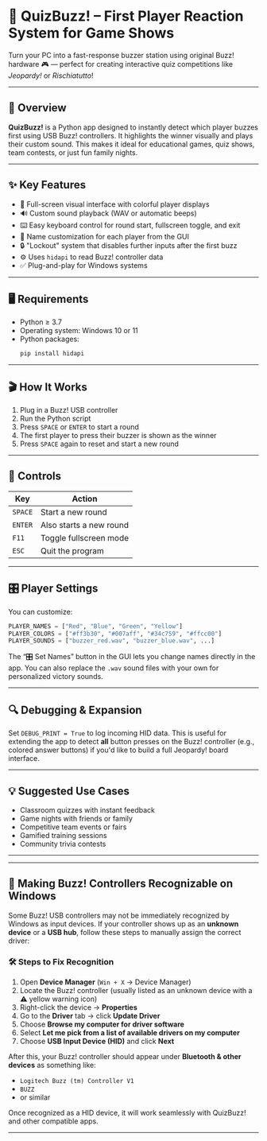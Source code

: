 # 🧠 **QuizBuzz! – First Player Reaction System for Game Shows**

Turn your PC into a fast-response buzzer station using original Buzz! hardware 🎮 — perfect for creating interactive quiz competitions like *Jeopardy!* or *Rischiatutto*!

---

## 🚀 Overview

**QuizBuzz!** is a Python app designed to instantly detect which player buzzes first using USB Buzz! controllers. It highlights the winner visually and plays their custom sound. This makes it ideal for educational games, quiz shows, team contests, or just fun family nights.

---

## ✨ Key Features

- 🎨 Full-screen visual interface with colorful player displays  
- 🔊 Custom sound playback (WAV or automatic beeps)  
- ⌨️ Easy keyboard control for round start, fullscreen toggle, and exit  
- 🧍 Name customization for each player from the GUI  
- 🔒 "Lockout" system that disables further inputs after the first buzz  
- ⚙️ Uses `hidapi` to read Buzz! controller data  
- ✅ Plug-and-play for Windows systems  

---

## 🖥 Requirements

- Python ≥ 3.7  
- Operating system: Windows 10 or 11  
- Python packages:
  ```bash
  pip install hidapi
  ```

---

## 🎬 How It Works

1. Plug in a Buzz! USB controller  
2. Run the Python script  
3. Press `SPACE` or `ENTER` to start a round  
4. The first player to press their buzzer is shown as the winner  
5. Press `SPACE` again to reset and start a new round  

---

## 🧩 Controls

| Key        | Action                    |
|------------|----------------------------|
| `SPACE`    | Start a new round          |
| `ENTER`    | Also starts a new round    |
| `F11`      | Toggle fullscreen mode     |
| `ESC`      | Quit the program           |

---

## 🎛 Player Settings

You can customize:

```python
PLAYER_NAMES = ["Red", "Blue", "Green", "Yellow"]
PLAYER_COLORS = ["#ff3b30", "#007aff", "#34c759", "#ffcc00"]
PLAYER_SOUNDS = ["buzzer_red.wav", "buzzer_blue.wav", ...]
```

The “🎛 Set Names” button in the GUI lets you change names directly in the app. You can also replace the `.wav` sound files with your own for personalized victory sounds.

---

## 🔍 Debugging & Expansion

Set `DEBUG_PRINT = True` to log incoming HID data. This is useful for extending the app to detect **all** button presses on the Buzz! controller (e.g., colored answer buttons) if you'd like to build a full Jeopardy! board interface.

---

## 💡 Suggested Use Cases

- Classroom quizzes with instant feedback  
- Game nights with friends or family  
- Competitive team events or fairs  
- Gamified training sessions  
- Community trivia contests  

---
---

## 🧩 Making Buzz! Controllers Recognizable on Windows

Some Buzz! USB controllers may not be immediately recognized by Windows as input devices. If your controller shows up as an **unknown device** or a **USB hub**, follow these steps to manually assign the correct driver:

### 🛠 Steps to Fix Recognition

1. Open **Device Manager** (`Win + X` → Device Manager)
2. Locate the Buzz! controller (usually listed as an unknown device with a ⚠️ yellow warning icon)
3. Right-click the device → **Properties**
4. Go to the **Driver** tab → click **Update Driver**
5. Choose **Browse my computer for driver software**
6. Select **Let me pick from a list of available drivers on my computer**
7. Choose **USB Input Device (HID)** and click **Next**

After this, your Buzz! controller should appear under **Bluetooth & other devices** as something like:

- `Logitech Buzz (tm) Controller V1`
- `BUZZ`
- or similar

Once recognized as a HID device, it will work seamlessly with QuizBuzz! and other compatible apps.

---
